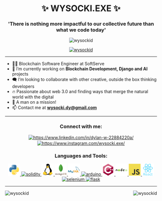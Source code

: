 <h1 align="center">✨ WYSOCKI.EXE ✨</h1>
<h3 align="center">'There is nothing more impactful to our collective future than what we code today'</h3>

<p align="center"> <img src="https://komarev.com/ghpvc/?username=wysockid&label=Profile%20views&color=0e75b6&style=darkhub" alt="wysockid" /> </p>

<p align="center"> <a href="https://github.com/ryo-ma/github-profile-trophy"><img src="https://github-profile-trophy.vercel.app/?username=wysockid&theme=darkhub"  alt="wysockid" /></a> </p>        
            
            
---                    

 
- 👨‍💻 Blockchain Software Engineer at SoftServe 
- 🧠 I’m currently working on **Blockchain Development, Django and AI** projects 
- 🗨️ I’m looking to collaborate with other creative, outside the box thinking developers
- 🔥 Passionate about web 3.0 and finding ways that merge the natural world with the digital
- 👣 A man on a mission!
- 📫 Contact me at **wysocki.dy@gmail.com**



---
<h3 align="center">Connect with me:</h3>
<p align="center">  
<a href="https://linkedin.com/in/dylan-w-22884220a/" target="blank"><img align="center" src="https://raw.githubusercontent.com/rahuldkjain/github-profile-readme-generator/master/src/images/icons/Social/linked-in-alt.svg" alt="https://www.linkedin.com/in/dylan-w-22884220a/" height="30" width="40" /></a>
<a href="https://instagram.com/wysocki.exe/" target="blank"><img align="center" src="https://raw.githubusercontent.com/rahuldkjain/github-profile-readme-generator/master/src/images/icons/Social/instagram.svg" alt="https://www.instagram.com/wysocki.exe/" height="30" width="40" /></a>
</p>


<h3 align="center">Languages and Tools:</h3>
<p align="center"> <a href="https://www.python.org" target="_blank"> <img src="https://raw.githubusercontent.com/devicons/devicon/master/icons/python/python-original.svg" alt="python" width="40" height="40"/> </a> <a href="https://soliditylang.org/" target="_blank"> <img src="https://res.cloudinary.com/practicaldev/image/fetch/s--IWPAM0dy--/c_limit%2Cf_auto%2Cfl_progressive%2Cq_auto%2Cw_880/https://thepracticaldev.s3.amazonaws.com/i/v0aoa7z06lflok510tl0.png" alt="solidity" width="40" height="40"/> </a> <a href="https://www.linux.org/" target="_blank"> <img src="https://raw.githubusercontent.com/devicons/devicon/master/icons/linux/linux-original.svg" alt="linux" width="40" height="40"/> </a> <a href="https://www.mongodb.com/" target="_blank"> <img src="https://raw.githubusercontent.com/devicons/devicon/master/icons/mongodb/mongodb-original-wordmark.svg" alt="mongodb" width="40" height="40"/> </a> <a href="https://www.mysql.com/" target="_blank"> <img src="https://raw.githubusercontent.com/devicons/devicon/master/icons/mysql/mysql-original-wordmark.svg" alt="mysql" width="40" height="40"/> </a> <a href="https://www.arduino.cc/" target="_blank"> <img src="https://cdn.worldvectorlogo.com/logos/arduino-1.svg" alt="arduino" width="40" height="40"/> </a> <a href="https://www.w3schools.com/cpp/" target="_blank"> <img src="https://raw.githubusercontent.com/devicons/devicon/master/icons/cplusplus/cplusplus-original.svg" alt="cplusplus" width="40" height="40"/> </a><a href="https://nodejs.org" target="_blank"> <img src="https://raw.githubusercontent.com/devicons/devicon/master/icons/nodejs/nodejs-original-wordmark.svg" alt="nodejs" width="40" height="40"/> </a> <a href="https://developer.mozilla.org/en-US/docs/Web/JavaScript" target="_blank"> <img src="https://raw.githubusercontent.com/devicons/devicon/master/icons/javascript/javascript-original.svg" alt="javascript" width="40" height="40"/> </a> <a href="https://reactjs.org/" target="_blank"> <img src="https://raw.githubusercontent.com/devicons/devicon/master/icons/react/react-original-wordmark.svg" alt="react" width="40" height="40"/> </a> <a href="https://www.selenium.dev" target="_blank"> <img src="https://raw.githubusercontent.com/detain/svg-logos/780f25886640cef088af994181646db2f6b1a3f8/svg/selenium-logo.svg" alt="selenium" width="40" height="40"/> </a> <a href="https://flask.palletsprojects.com/" target="_blank"> <img src="https://www.vectorlogo.zone/logos/pocoo_flask/pocoo_flask-icon.svg" alt="flask" width="40" height="40"/> </a> </p>

---


<p><img align="right" src="https://github-readme-stats.vercel.app/api/top-langs?username=wysockid&show_icons=true&locale=en&layout=compact&theme=dark" alt="wysockid" /></p>

<p><img width="410" align="left" src="https://github-readme-streak-stats.herokuapp.com/?user=wysockid&theme=dark" alt="wysockid" /></p>
